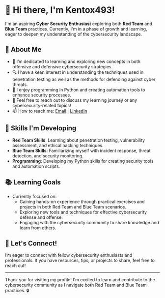 # 👋 Hi there, I'm Kentox493!

I'm an aspiring **Cyber Security Enthusiast** exploring both **Red Team** and **Blue Team** practices. Currently, I'm in a phase of growth and learning, eager to deepen my understanding of the cybersecurity landscape.

## 🚀 About Me

- 🌱 I’m dedicated to learning and exploring new concepts in both offensive and defensive cybersecurity strategies.
- 🔍 I have a keen interest in understanding the techniques used in penetration testing as well as the methods for defending against cyber threats.
- 🐍 I enjoy programming in Python and creating automation tools to enhance security processes.
- 💬 Feel free to reach out to discuss my learning journey or any cybersecurity-related topics!
- 📫 How to reach me: [Email](mailto:your_email@example.com) | [LinkedIn](https://www.linkedin.com/in/yourprofile)

## 🔧 Skills I'm Developing

- **Red Team Skills**: Learning about penetration testing, vulnerability assessment, and ethical hacking techniques.
- **Blue Team Skills**: Familiarizing myself with incident response, threat detection, and security monitoring.
- **Programming**: Developing my Python skills for creating security tools and automation scripts.

## 📚 Learning Goals

- Currently focused on:
  - Gaining hands-on experience through practical exercises and projects in both Red Team and Blue Team scenarios.
  - Exploring new tools and techniques for effective cybersecurity defense and offense.
  - Engaging with the cybersecurity community to share knowledge and learn from others.

## 🌟 Let's Connect!

I’m eager to connect with fellow cybersecurity enthusiasts and professionals. If you have resources, tips, or projects to share, feel free to reach out!

---

Thank you for visiting my profile! I'm excited to learn and contribute to the cybersecurity community as I navigate both Red Team and Blue Team practices. 🔒
